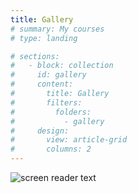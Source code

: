 ```yaml
---
title: Gallery
# summary: My courses
# type: landing

# sections:
#   - block: collection
#     id: gallery
#     content:
#       title: Gallery
#       filters:
#         folders:
#           - gallery
#     design:
#       view: article-grid
#       columns: 2
---
```



<!-- ## Gallery -->

![screen reader text](photo1.png "caption")

<!-- <div style="display: flex; flex-wrap: wrap; gap: 16px;">

<div style="width: 48%;">
<img src="photo1.png" alt="Photo 1" style="width: 100%;">
<p style="text-align: center;">Caption for Photo 1</p>
</div>

<div style="width: 48%;">
<img src="photo1.png" alt="Photo 2" style="width: 100%;">
<p style="text-align: center;">Caption for Photo 2</p>
</div>

<div style="width: 48%;">
<img src="photo1.png" alt="Photo 3" style="width: 100%;">
<p style="text-align: center;">Caption for Photo 3</p>
</div>

<div style="width: 48%;">
<img src="photo1.png" alt="Photo 4" style="width: 100%;">
<p style="text-align: center;">Caption for Photo 4</p>
</div>

<div style="width: 48%;">
<img src="photo1.png" alt="Photo 5" style="width: 100%;">
<p style="text-align: center;">Caption for Photo 5</p>
</div>

<div style="width: 48%;">
<img src="photo1.png" alt="Photo 6" style="width: 100%;">
<p style="text-align: center;">Caption for Photo 6</p>
</div>

</div> -->